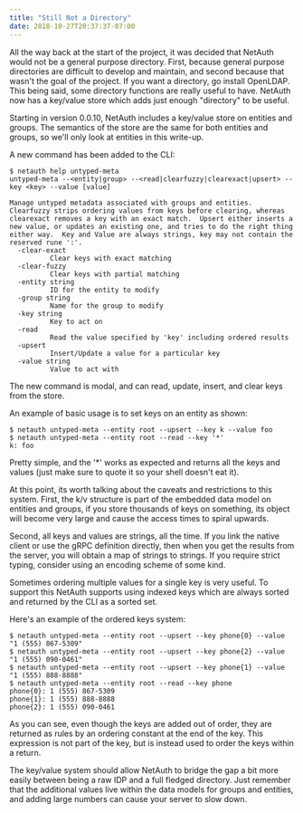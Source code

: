 ```yaml
---
title: "Still Not a Directory"
date: 2018-10-27T20:37:37-07:00
---
```


All the way back at the start of the project, it was decided that
NetAuth would not be a general purpose directory.  First, because
general purpose directories are difficult to develop and maintain, and
second because that wasn't the goal of the project.  If you want a
directory, go install OpenLDAP.  This being said, some directory
functions are really useful to have.  NetAuth now has a key/value
store which adds just enough "directory" to be useful.

Starting in version 0.0.10, NetAuth includes a key/value store on
entities and groups.  The semantics of the store are the same for both
entities and groups, so we'll only look at entities in this write-up.

A new command has been added to the CLI:

```shell
$ netauth help untyped-meta
untyped-meta --<entity|group> --<read|clearfuzzy|clearexact|upsert> --key <key> --value [value]

Manage untyped metadata associated with groups and entities.
Clearfuzzy strips ordering values from keys before clearing, whereas
clearexact removes a key with an exact match.  Upsert either inserts a
new value, or updates an existing one, and tries to do the right thing
either way.  Key and Value are always strings, key may not contain the
reserved rune ':'.
  -clear-exact
          Clear keys with exact matching
  -clear-fuzzy
          Clear keys with partial matching
  -entity string
          ID for the entity to modify
  -group string
          Name for the group to modify
  -key string
          Key to act on
  -read
          Read the value specified by 'key' including ordered results
  -upsert
          Insert/Update a value for a particular key
  -value string
          Value to act with
```

The new command is modal, and can read, update, insert, and clear keys
from the store.

An example of basic usage is to set keys on an entity as shown:

```shell
$ netauth untyped-meta --entity root --upsert --key k --value foo
$ netauth untyped-meta --entity root --read --key '*'
k: foo
```

Pretty simple, and the '*' works as expected and returns all the keys
and values (just make sure to quote it so your shell doesn't eat it).

At this point, its worth talking about the caveats and restrictions to
this system.  First, the k/v structure is part of the embedded data
model on entities and groups, if you store thousands of keys on
something, its object will become very large and cause the access
times to spiral upwards.

Second, all keys and values are strings, all the time.  If you link
the native client or use the gRPC definition directly, then when you
get the results from the server, you will obtain a map of strings to
strings.  If you require strict typing, consider using an encoding
scheme of some kind.

Sometimes ordering multiple values for a single key is very useful.
To support this NetAuth supports using indexed keys which are always
sorted and returned by the CLI as a sorted set.

Here's an example of the ordered keys system:

```shell
$ netauth untyped-meta --entity root --upsert --key phone{0} --value "1 (555) 867-5309"
$ netauth untyped-meta --entity root --upsert --key phone{2} --value "1 (555) 090-0461"
$ netauth untyped-meta --entity root --upsert --key phone{1} --value "1 (555) 888-8888"
$ netauth untyped-meta --entity root --read --key phone
phone{0}: 1 (555) 867-5309
phone{1}: 1 (555) 888-8888
phone{2}: 1 (555) 090-0461
```

As you can see, even though the keys are added out of order, they are
returned as rules by an ordering constant at the end of the key.  This
expression is not part of the key, but is instead used to order the
keys within a return.

The key/value system should allow NetAuth to bridge the gap a bit more
easily between being a raw IDP and a full fledged directory.  Just
remember that the additional values live within the data models for
groups and entities, and adding large numbers can cause your server to
slow down.
